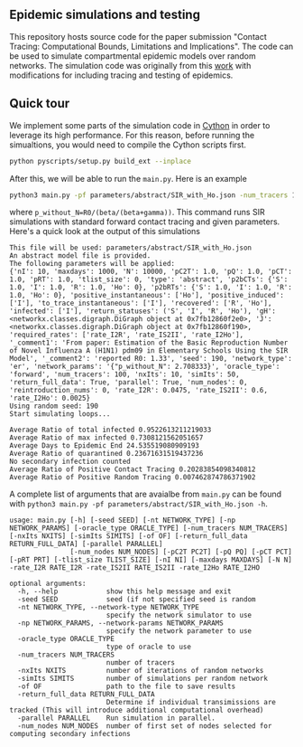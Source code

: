 ## Epidemic simulations and testing

This repository hosts source code for the paper submission "Contact Tracing: Computational Bounds, Limitations and Implications". The code can be used to simulate compartmental epidemic models over random networks. The simulation code was originally from this [work](https://github.com/springer-math/Mathematics-of-Epidemics-on-Networks) with modifications for including tracing and testing of epidemics.


## Quick tour
We implement some parts of the simulation code in [Cython](https://cython.org/) in order to leverage its high performance. For this reason, before running the simualtions, you would need to compile the Cython scripts first.
```bash
python pyscripts/setup.py build_ext --inplace
```

After this, we will be able to run the `main.py`. Here is an example
```bash
python3 main.py -pf parameters/abstract/SIR_with_Ho.json -num_tracers 100 -nI 10 -oracle_type forward -rate_I2R 0.0475 -rate_I2Ho 0.0025 -pCT 1 -seed 190 -simIts 50 -nxIts 10 -pQ 1 -pRT 1 -N 10000 -parallel 1  -return_full_data True -save_limited_data False -nt er -np '{"p_without_N": 2.708333}' -rate_IS2II 0.6
```
where `p_without_N=R0/(beta/(beta+gamma))`. This command runs SIR simulations with standard forward contact tracing and given parameters. Here's a quick look at the output of this simulations
```
This file will be used: parameters/abstract/SIR_with_Ho.json
An abstract model file is provided.
The following parameters will be applied:
{'nI': 10, 'maxdays': 1000, 'N': 10000, 'pC2T': 1.0, 'pQ': 1.0, 'pCT': 1.0, 'pRT': 1.0, 'tlist_size': 0, 'type': 'abstract', 'p2bCTs': {'S': 1.0, 'I': 1.0, 'R': 1.0, 'Ho': 0}, 'p2bRTs': {'S': 1.0, 'I': 1.0, 'R': 1.0, 'Ho': 0}, 'positive_instantaneous': ['Ho'], 'positive_induced': ['I'], 'to_trace_instantaneous': ['I'], 'recovered': ['R', 'Ho'], 'infected': ['I'], 'return_statuses': ('S', 'I', 'R', 'Ho'), 'gH': <networkx.classes.digraph.DiGraph object at 0x7fb12860f2e0>, 'J': <networkx.classes.digraph.DiGraph object at 0x7fb12860f190>, 'required_rates': ['rate_I2R', 'rate_IS2II', 'rate_I2Ho'], '_comment1': 'From paper: Estimation of the Basic Reproduction Number of Novel Influenza A (H1N1) pdm09 in Elementary Schools Using the SIR Model', '_comment2': 'reported R0: 1.33', 'seed': 190, 'network_type': 'er', 'network_params': '{"p_without_N": 2.708333}', 'oracle_type': 'forward', 'num_tracers': 100, 'nxIts': 10, 'simIts': 50, 'return_full_data': True, 'parallel': True, 'num_nodes': 0, 'reintroduction_nums': 0, 'rate_I2R': 0.0475, 'rate_IS2II': 0.6, 'rate_I2Ho': 0.0025}
Using random seed: 190
Start simulating loops...

Average Ratio of total infected 0.9522613211219033
Average Ratio of max infected 0.7308121562051657
Average Days to Epidemic End 24.535519080909193
Average Ratio of quarantined 0.23671631519437236
No secondary infection counted
Average Ratio of Positive Contact Tracing 0.20283854098340812
Average Ratio of Positive Random Tracing 0.007462874786371902
```

A complete list of arguments that are avaialbe from `main.py` can be found with `python3 main.py -pf parameters/abstract/SIR_with_Ho.json -h`.
```
usage: main.py [-h] [-seed SEED] [-nt NETWORK_TYPE] [-np NETWORK_PARAMS] [-oracle_type ORACLE_TYPE] [-num_tracers NUM_TRACERS] [-nxIts NXITS] [-simIts SIMITS] [-of OF] [-return_full_data RETURN_FULL_DATA] [-parallel PARALLEL]
               [-num_nodes NUM_NODES] [-pC2T PC2T] [-pQ PQ] [-pCT PCT] [-pRT PRT] [-tlist_size TLIST_SIZE] [-nI NI] [-maxdays MAXDAYS] [-N N] -rate_I2R RATE_I2R -rate_IS2II RATE_IS2II -rate_I2Ho RATE_I2HO

optional arguments:
  -h, --help            show this help message and exit
  -seed SEED            seed (if not specified seed is random
  -nt NETWORK_TYPE, --network-type NETWORK_TYPE
                        specify the network simulator to use
  -np NETWORK_PARAMS, --network-params NETWORK_PARAMS
                        specify the network parameter to use
  -oracle_type ORACLE_TYPE
                        type of oracle to use
  -num_tracers NUM_TRACERS
                        number of tracers
  -nxIts NXITS          number of iterations of random networks
  -simIts SIMITS        number of simulations per random network
  -of OF                path to the file to save results
  -return_full_data RETURN_FULL_DATA
                        Determine if individual transimissions are tracked (This will introduce additional computational overhead)
  -parallel PARALLEL    Run simulation in parallel.
  -num_nodes NUM_NODES  number of first set of nodes selected for computing secondary infections
```